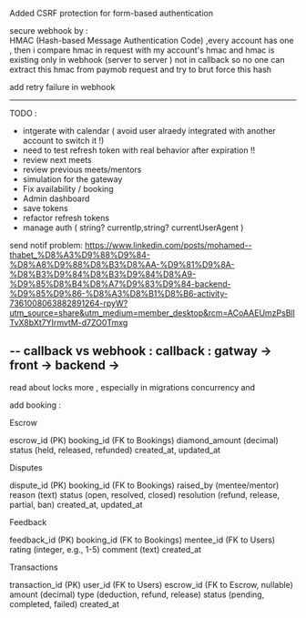 Added CSRF protection for form-based authentication

secure webhook by :  
HMAC (Hash-based Message Authentication Code) ,every account has one ,
then i compare hmac in request with my account's hmac
and hmac is existing only in webhook (server to server ) not in callback so no one can extract this hmac from paymob request and try to brut force this hash

add retry failure in webhook

---
TODO : 
- intgerate with calendar  ( avoid user alraedy integrated with another account to switch it !)
- need to test refresh token with real behavior after expiration !! 
- review next meets 
- review previous meets/mentors 
- simulation for the gateway
- Fix availability / booking 
- Admin dashboard 
- save tokens 
- refactor refresh tokens 
- manage auth ( string? currentIp,string? currentUserAgent ) 
     
send notif problem: https://www.linkedin.com/posts/mohamed--thabet_%D8%A3%D9%88%D9%84-%D8%A8%D9%88%D8%B3%D8%AA-%D9%81%D9%8A-%D8%B3%D9%84%D8%B3%D9%84%D8%A9-%D9%85%D8%B4%D8%A7%D9%83%D9%84-backend-%D9%85%D9%86-%D8%A3%D8%B1%D8%B6-activity-7361008063882891264-rpyW?utm_source=share&utm_medium=member_desktop&rcm=ACoAAEUmzPsBllTvX8bXt7YIrmvtM-d7ZO0Tmxg                                        



--
callback vs webhook : callback : gatway -> front -> backend ->
-----
read about locks more , especially in migrations 
concurrency and 

add booking :

Escrow

escrow_id (PK)
booking_id (FK to Bookings)
diamond_amount (decimal)
status (held, released, refunded)
created_at, updated_at


Disputes

dispute_id (PK)
booking_id (FK to Bookings)
raised_by (mentee/mentor)
reason (text)
status (open, resolved, closed)
resolution (refund, release, partial, ban)
created_at, updated_at


Feedback

feedback_id (PK)
booking_id (FK to Bookings)
mentee_id (FK to Users)
rating (integer, e.g., 1-5)
comment (text)
created_at


Transactions

transaction_id (PK)
user_id (FK to Users)
escrow_id (FK to Escrow, nullable)
amount (decimal)
type (deduction, refund, release)
status (pending, completed, failed)
created_at
